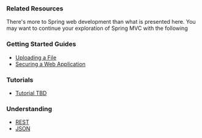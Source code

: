 ### Related Resources

There's more to Spring web development than what is presented here. You may want to continue your exploration of Spring MVC with the following

### Getting Started Guides

* [Uploading a File][gs-uploading-files]
* [Securing a Web Application][gs-securing-web]

[gs-uploading-files]: /guides/gs/uploading-files/
[gs-securing-web]: /guides/gs/securing-web/

### Tutorials

* [Tutorial TBD][tut-tbd]

[tut-tbd]: /guides/tutorials/tbd

### Understanding

* [REST][u-rest]
* [JSON][u-json]

[u-rest]: /understanding/rest
[u-json]: /understanding/json
